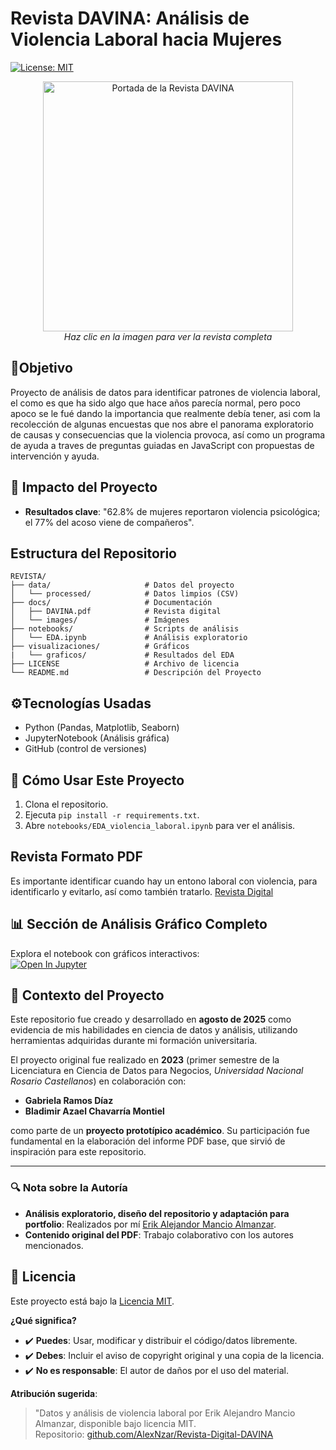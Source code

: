 
# Revista DAVINA: Análisis de Violencia Laboral hacia Mujeres  
[![License: MIT](https://img.shields.io/badge/License-MIT-yellow.svg)](https://opensource.org/licenses/MIT)  

<p align="center">
  <a href="https://github.com/AlexNzar/Revista-Digital-DAVINA/blob/main/docs/DAVINA.pdf">
    <img src="docs/images/Portada_revista.png" alt="Portada de la Revista DAVINA" width="400"/>
  </a>
  <br>
  <em>Haz clic en la imagen para ver la revista completa</em>
</p>
 

## 🔎Objetivo  
Proyecto de análisis de datos para identificar patrones de violencia laboral, el como es que ha sido algo que hace años parecía normal,  pero poco apoco se le fué dando la importancia que realmente debía tener, asi com la recolección de algunas encuestas que nos abre el panorama exploratorio de causas y consecuencias que la violencia provoca, así como un programa de ayuda a traves de preguntas guiadas en JavaScript con propuestas de intervención y ayuda.  


## 📌 Impacto del Proyecto  
- **Resultados clave**: "62.8% de mujeres reportaron violencia psicológica; el 77% del acoso viene de compañeros".

  
## Estructura del Repositorio  

```
REVISTA/
├── data/                     # Datos del proyecto
│   └── processed/            # Datos limpios (CSV)
├── docs/                     # Documentación
│   ├── DAVINA.pdf            # Revista digital
│   └── images/               # Imágenes
├── notebooks/                # Scripts de análisis
│   └── EDA.ipynb             # Análisis exploratorio
├── visualizaciones/          # Gráficos
|   └── graficos/             # Resultados del EDA
├── LICENSE                   # Archivo de licencia
└── README.md                 # Descripción del Proyecto
```


## ⚙Tecnologías Usadas
- Python (Pandas, Matplotlib, Seaborn)
- JupyterNotebook (Análisis gráfica)
- GitHub (control de versiones)  


## 🚀 Cómo Usar Este Proyecto  
1. Clona el repositorio.  
2. Ejecuta `pip install -r requirements.txt`.  
3. Abre `notebooks/EDA_violencia_laboral.ipynb` para ver el análisis. 


## Revista Formato PDF
Es importante identificar cuando hay un entono laboral con violencia, para identificarlo y evitarlo, así como también tratarlo.
[Revista Digital](https://github.com/AlexNzar/Revista-Digital-DAVINA/blob/main/docs/DAVINA.pdf)


## 📊 Sección de Análisis Gráfico Completo 
Explora el notebook con gráficos interactivos:  
[![Open In Jupyter](https://img.shields.io/badge/Jupyter-Open%20Notebook-blue)](notebooks/EDA.ipynb)


## 📜 Contexto del Proyecto  
Este repositorio fue creado y desarrollado en **agosto de 2025** como evidencia de mis habilidades en ciencia de datos y análisis, utilizando herramientas adquiridas durante mi formación universitaria.  

El proyecto original fue realizado en **2023** (primer semestre de la Licenciatura en Ciencia de Datos para Negocios, *Universidad Nacional Rosario Castellanos*) en colaboración con:  
- **Gabriela Ramos Díaz**  
- **Bladimir Azael Chavarría Montiel**  

como parte de un **proyecto prototípico académico**. Su participación fue fundamental en la elaboración del informe PDF base, que sirvió de inspiración para este repositorio.  

---  
### 🔍 Nota sobre la Autoría  
- **Análisis exploratorio, diseño del repositorio y adaptación para portfolio**: Realizados por mí [Erik Alejandor Mancio Almanzar](https://github.com/AlexNzar).  
- **Contenido original del PDF**: Trabajo colaborativo con los autores mencionados.  


## 📜 Licencia  

Este proyecto está bajo la [Licencia MIT](LICENSE).  

**¿Qué significa?**  
- ✔️ **Puedes**: Usar, modificar y distribuir el código/datos libremente.  
- ✔️ **Debes**: Incluir el aviso de copyright original y una copia de la licencia.  
- ✔️ **No es responsable**: El autor de daños por el uso del material.  

**Atribución sugerida**:  
> "Datos y análisis de violencia laboral por Erik Alejandro Mancio Almanzar, disponible bajo licencia MIT.  
> Repositorio: [github.com/AlexNzar/Revista-Digital-DAVINA](https://github.com/AlexNzar/Revista-Digital-DAVINA)  

